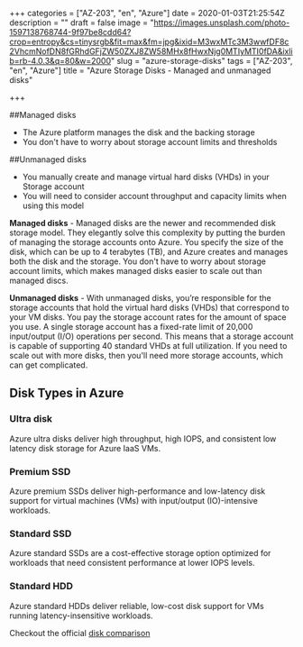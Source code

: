 +++
categories = ["AZ-203", "en", "Azure"]
date = 2020-01-03T21:25:54Z
description = ""
draft = false
image = "https://images.unsplash.com/photo-1597138768744-9f97be8cdd64?crop=entropy&cs=tinysrgb&fit=max&fm=jpg&ixid=M3wxMTc3M3wwfDF8c2VhcmNofDN8fGRhdGFjZW50ZXJ8ZW58MHx8fHwxNjg0MTIyMTI0fDA&ixlib=rb-4.0.3&q=80&w=2000"
slug = "azure-storage-disks"
tags = ["AZ-203", "en", "Azure"]
title = "Azure Storage Disks - Managed and unmanaged disks"

+++


##Managed disks
- The Azure platform manages the disk and the backing storage
- You don't have to worry about storage account limits and thresholds

##Unmanaged disks
- You manually create and manage virtual hard disks (VHDs) in your Storage account
- You will need to consider account throughput and capacity limits when using this model


**Managed disks** - Managed disks are the newer and recommended disk storage model. They elegantly solve this complexity by putting the burden of managing the storage accounts onto Azure. You specify the size of the disk, which can be up to 4 terabytes (TB), and Azure creates and manages both the disk and the storage. You don't have to worry about storage account limits, which makes managed disks easier to scale out than managed discs.

**Unmanaged disks** - With unmanaged disks, you’re responsible for the storage accounts that hold the virtual hard disks (VHDs) that correspond to your VM disks. You pay the storage account rates for the amount of space you use. A single storage account has a fixed-rate limit of 20,000 input/output (I/O) operations per second. This means that a storage account is capable of supporting 40 standard VHDs at full utilization. If you need to scale out with more disks, then you'll need more storage accounts, which can get complicated.

## Disk Types in Azure

### Ultra disk
Azure ultra disks deliver high throughput, high IOPS, and consistent low latency disk storage for Azure IaaS VMs.

### Premium SSD
Azure premium SSDs deliver high-performance and low-latency disk support for virtual machines (VMs) with input/output (IO)-intensive workloads.

### Standard SSD
Azure standard SSDs are a cost-effective storage option optimized for workloads that need consistent performance at lower IOPS levels.

### Standard HDD
Azure standard HDDs deliver reliable, low-cost disk support for VMs running latency-insensitive workloads.

Checkout the official [disk comparison](https://docs.microsoft.com/en-us/azure/virtual-machines/windows/disks-types#disk-comparison)




